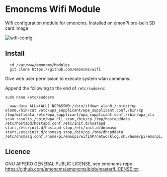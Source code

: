 # Emoncms Wifi Module 

Wifi configuration module for emoncms. Installed on emonPi pre-built SD card image 

![wifi-config](http://openenergymonitor.org/emon/sites/default/files/wifi-config.png)

## Install 
```
  cd /var/www/emoncms/Modules
  git clone https://github.com/emoncms/wifi
  ```
  
Give web user permission to execute system wlan commans:

Append the following to the end of `/etc/sudoers`:

  `sudo nano /etc/sudoers`
  
```
  www-data ALL=(ALL) NOPASSWD:/sbin/ifdown wlan0,/sbin/ifup wlan0,/bin/cat /etc/wpa_supplicant/wpa_supplicant.conf,/bin/cp /tmp/wifidata /etc/wpa_supplicant/wpa_supplicant.conf,/sbin/wpa_cli scan_results,/sbin/wpa_cli scan,/bin/cp /tmp/hostapddata /etc/hostapd/hostapd.conf,/etc/init.d/hostapd start,/etc/init.d/hostapd stop,/etc/init.d/dnsmasq start,/etc/init.d/dnsmasq stop,/bin/cp /tmp/dhcpddata /etc/dnsmasq.conf,/home/pi/emonpi/wifiAP/networklog.sh,/home/pi/emonpi/wifiAP/stopAP.sh
```
## Licence

GNU AFFERO GENERAL PUBLIC LICENSE, see emoncms repo: 
https://github.com/emoncms/emoncms/blob/master/LICENSE.txt
